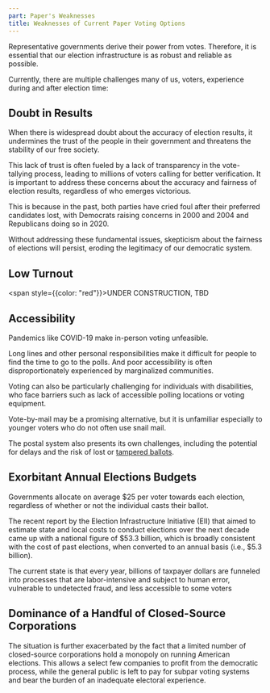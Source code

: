 ```yaml
---
part: Paper's Weaknesses
title: Weaknesses of Current Paper Voting Options
---
```


Representative governments derive their power from votes. Therefore, it is essential that our election infrastructure is as robust and reliable as possible.

Currently, there are multiple challenges many of us, voters, experience during and after election time:

## Doubt in Results

When there is widespread doubt about the accuracy of election results, it undermines the trust of the people in their government and threatens the stability of our free society.

This lack of trust is often fueled by a lack of transparency in the vote-tallying process, leading to millions of voters calling for better verification. It is important to address these concerns about the accuracy and fairness of election results, regardless of who emerges victorious.

This is because in the past, both parties have cried foul after their preferred candidates lost, with Democrats raising concerns in 2000 and 2004 and Republicans doing so in 2020.

Without addressing these fundamental issues, skepticism about the fairness of elections will persist, eroding the legitimacy of our democratic system.

## Low Turnout

<span style={{color: "red"}}>UNDER CONSTRUCTION, TBD</span>

## Accessibility

Pandemics like COVID-19 make in-person voting unfeasible.

Long lines and other personal responsibilities make it difficult for people to find the time to go to the polls. And poor accessibility is often disproportionately experienced by marginalized communities.

Voting can also be particularly challenging for individuals with disabilities, who face barriers such as lack of accessible polling locations or voting equipment.

Vote-by-mail may be a promising alternative, but it is unfamiliar especially to younger voters who do not often use snail mail.

The postal system also presents its own challenges, including the potential for delays and the risk of lost or [tampered ballots](https://en.wikipedia.org/wiki/Postal_censorship).

## Exorbitant Annual Elections Budgets

Governments allocate on average $25 per voter towards each election, regardless of whether or not the individual casts their ballot.

​​The recent report by the Election Infrastructure Initiative (EII) that aimed to estimate state and local costs to conduct elections over the next decade came up with a national figure of $53.3 billion, which is broadly consistent with the cost of past elections, when converted to an annual basis (i.e., $5.3 billion).

The current state is that every year, billions of taxpayer dollars are funneled into processes that are labor-intensive and subject to human error, vulnerable to undetected fraud, and less accessible to some voters

## Dominance of a Handful of Closed-Source Corporations

The situation is further exacerbated by the fact that a limited number of closed-source corporations hold a monopoly on running American elections. This allows a select few companies to profit from the democratic process, while the general public is left to pay for subpar voting systems and bear the burden of an inadequate electoral experience.
